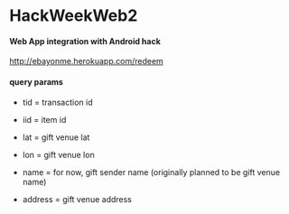 # HackWeekWeb2
#### Web App integration with Android hack

http://ebayonme.herokuapp.com/redeem

#### query params

* tid = transaction id

* iid = item id

* lat = gift venue lat

* lon = gift venue lon

* name = for now, gift sender name (originally planned to be gift venue name)

* address = gift venue address

